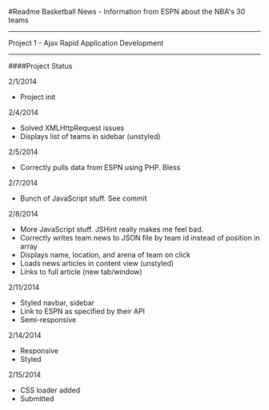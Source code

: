 #Readme
Basketball News - Information from ESPN about the NBA's 30 teams

---
Project 1 - Ajax
Rapid Application Development

---
####Project Status

2/1/2014

- Project init

2/4/2014

- Solved XMLHttpRequest issues
- Displays list of teams in sidebar (unstyled)

2/5/2014

- Correctly pulls data from ESPN using PHP. Bless

2/7/2014

- Bunch of JavaScript stuff. See commit

2/8/2014

- More JavaScript stuff. JSHint really makes me feel bad.
- Correctly writes team news to JSON file by team id instead of position in array
- Displays name, location, and arena of team on click
- Loads news articles in content view (unstyled)
- Links to full article (new tab/window)

2/11/2014

- Styled navbar, sidebar
- Link to ESPN as specified by their API
- Semi-responsive

2/14/2014

- Responsive
- Styled

2/15/2014

- CSS loader added
- Submitted